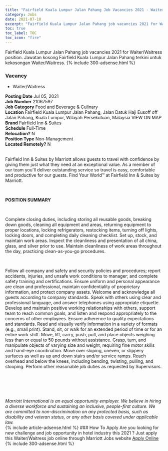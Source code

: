```yaml
---
title: "Fairfield Kuala Lumpur Jalan Pahang Job Vacancies 2021 - Waiter/Waitress" 
category: Jobs 
date: 2021-07-10 
excerpt: "Fairfield Kuala Lumpur Jalan Pahang job vacancies 2021 for Waiter/Waitress position. Jawatan kosong Fairfield Kuala Lumpur Jalan Pahang terkini untuk kekosongan Waiter/Waitress." 
toc: true 
toc_label: TOC 
toc_icon: "fire" 
--- 
```


Fairfield Kuala Lumpur Jalan Pahang job vacancies 2021 for Waiter/Waitress position. Jawatan kosong Fairfield Kuala Lumpur Jalan Pahang terkini untuk kekosongan Waiter/Waitress. 
{% include 300-adsense.html %} 
### Vacancy 
- Waiter/Waitress 
<div><div><b>Posting Date</b> Jul 05, 2021<br><b>Job Number</b> 21067597<br><b>Job Category</b> Food and Beverage &amp; Culinary<br><b>Location</b> Fairfield Kuala Lumpur Jalan Pahang, Jalan Datuk Haji Eusoff off Jalan Pahang, Kuala Lumpur, Wilayah Persekutuan, Malaysia VIEW ON MAP<br><b>Brand</b> Fairfield Inn &amp; Suites<br><b>Schedule</b> Full-Time<br><b>Relocation?</b> N<br><b>Position Type</b> Non-Management<br><b>Located Remotely?</b> N<br><br><p>Fairfield Inn &amp; Suites by Marriott allows guests to travel with confidence by giving them just what they need at an exceptional value. As a member of our team you'll deliver outstanding service so travel is easy, comfortable and productive for our guests. Find Your World&#8482; at Fairfield Inn &amp; Suites by Marriott.</p><br></div><div> <p><strong>POSITION SUMMARY</strong></p> <p>&#160;</p> <p>Complete closing duties, including storing all reusable goods, breaking down goods, cleaning all equipment and areas, returning equipment to proper locations, locking refrigerators, restocking items, turning off lights, locking doors, and completing daily cleaning checklist. Set up, stock, and maintain work areas. Inspect the cleanliness and presentation of all china, glass, and silver prior to use. Maintain cleanliness of work areas throughout the day, practicing clean-as-you-go procedures.</p> <p>&#160;</p> <p>Follow all company and safety and security policies and procedures; report accidents, injuries, and unsafe work conditions to manager; and complete safety training and certifications. Ensure uniform and personal appearance are clean and professional, maintain confidentiality of proprietary information, and protect company assets. Welcome and acknowledge all guests according to company standards. Speak with others using clear and professional language, and answer telephones using appropriate etiquette. Develop and maintain positive working relationships with others, support team to reach common goals, and listen and respond appropriately to the concerns of other employees. Ensure adherence to quality expectations and standards. Read and visually verify information in a variety of formats (e.g., small print). Stand, sit, or walk for an extended period of time or for an entire work shift. Move, lift, carry, push, pull, and place objects weighing less than or equal to 50 pounds without assistance. Grasp, turn, and manipulate objects of varying size and weight, requiring fine motor skills and hand-eye coordination. Move over sloping, uneven, or slippery surfaces as well as up and down stairs and/or service ramps. Reach overhead and below the knees, including bending, twisting, pulling, and stooping. Perform other reasonable job duties as requested by Supervisors.</p> <p>&#160;</p> <p>&#160;</p> </div> <div> &#160;</div> <em>Marriott International is an equal opportunity employer.&#160;We believe in hiring a diverse workforce and sustaining an inclusive, people-first culture.&#160;We are committed to non-discrimination on&#160;any&#160;protected&#160;basis, such as disability and veteran status, or any other basis covered under applicable law.</em><br></div> 
{% include article-adsense.html %} 
### How To Apply 
Are you looking for new challenge and job opportunity in hotel industry this 2021 ?
Just apply this Waiter/Waitress job online through Marriott Jobs website 
<a href="https://jobs.marriott.com/marriott/jobs/21067597?lang=en-us" class="btn btn--info" target="_blank" rel="nofollow noopenner">Apply Online</a> 
{% include 300-adsense.html %} 